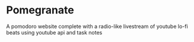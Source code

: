 # Pomegranate
A pomodoro website complete with a radio-like livestream of youtube lo-fi beats using youtube api and task notes
